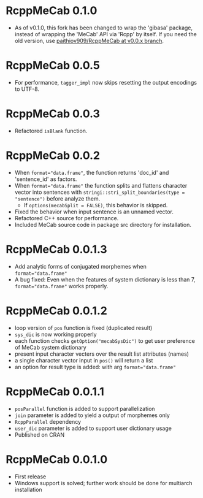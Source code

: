 # RcppMeCab 0.1.0

+ As of v0.1.0, this fork has been changed to wrap the 'gibasa' package, instead of wrapping the 'MeCab' API via 'Rcpp' by itself. If you need the old version, use [paithiov909/RcppMeCab at v0.0.x branch](https://github.com/paithiov909/RcppMeCab/tree/v0.0.x).

# RcppMeCab 0.0.5

+ For performance, `tagger_impl` now skips resetting the output encodings to UTF-8.

# RcppMeCab 0.0.3

+ Refactored `isBlank` function.

# RcppMeCab 0.0.2

+ When `format="data.frame"`, the function returns 'doc_id' and 'sentence_id' as factors.
+ When `format="data.frame"` the function splits and flattens character vector into sentences with `stringi::stri_split_boundaries(type = "sentence")` before analyze them.
  + If `options(mecabSplit = FALSE)`, this behavior is skipped.
+ Fixed the behavior when input sentence is an unnamed vector.
+ Refactored C++ source for performance.
+ Included MeCab source code in package src directory for installation.

# RcppMeCab 0.0.1.3

+ Add analytic forms of conjugated morphemes when `format="data.frame"`
+ A bug fixed: Even when the features of system dictionary is less than 7, `format="data.frame"` works properly.

# RcppMeCab 0.0.1.2

+ loop version of `pos` function is fixed (duplicated result)
+ `sys_dic` is now working properly
+ each function checks `getOption("mecabSysDic")` to get user preference of MeCab system dictionary
+ present input character vecters over the result list attributes (names)
+ a single character vector input in `pos()` will return a list
+ an option for result type is added: with arg `format="data.frame"`

# RcppMeCab 0.0.1.1

+ `posParallel` function is added to support parallelization
+ `join` parameter is added to yield a output of morphemes only
+ `RcppParallel` dependency
+ `user_dic` parameter is added to support user dictionary usage
+ Published on CRAN

# RcppMeCab 0.0.1.0

+ First release
+ Windows support is solved; further work should be done for multiarch installation
